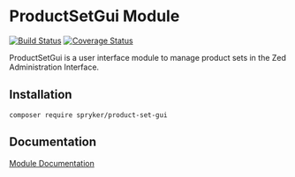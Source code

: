 # ProductSetGui Module
[![Build Status](https://travis-ci.org/spryker/ProductSetGui.svg)](https://travis-ci.org/spryker/ProductSetGui)
[![Coverage Status](https://coveralls.io/repos/github/spryker/ProductSetGui/badge.svg)](https://coveralls.io/github/spryker/ProductSetGui)

ProductSetGui is a user interface module to manage product sets in the Zed Administration Interface.

## Installation

```
composer require spryker/product-set-gui
```

## Documentation

[Module Documentation](https://academy.spryker.com/developing_with_spryker/module_guide/products/product_set.html)
